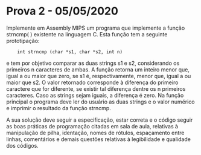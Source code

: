 # Prova 2 - 05/05/2020

Implemente em Assembly MIPS um programa que implemente a função strncmp( )
existente na linguagem C. Esta função tem a seguinte prototipação:
```
	int strncmp (char *s1, char *s2, int n)
```
e tem por objetivo comparar as duas strings s1 e s2,
considerando os primeiros n caracteres de ambas. A função retorna um inteiro
menor que, igual a ou maior que zero, se s1 é, respectivamente, menor que, igual
a ou maior que s2. O valor retornado corresponde à diferença do primeiro
caractere que for diferente, se existir tal diferença dentre os n primeiros
caracteres. Caso as strings sejam iguais, a diferença é zero. Na função
principal o programa deve ler do usuário as duas strings e o valor numérico e
imprimir o resultado da função strncmp.

A sua solução deve seguir a especificação, estar correta e o código seguir as
boas práticas de programação citadas em sala de aula, relativas à manipulação de
pilha, identação, nomes de rótulos, espaçamento entre linhas, comentários e
demais questões relativas à legibilidade e qualidade dos códigos.
